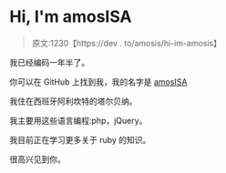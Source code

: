 # Hi, I'm amosISA

> 原文:1230【https://dev . to/amosis/hi-im-amosis】

我已经编码一年半了。

你可以在 GitHub 上找到我，我的名字是 [amosISA](https://github.com/amosISA)

我住在西班牙阿利坎特的塔尔贝纳。

我主要用这些语言编程:php，jQuery。

我目前正在学习更多关于 ruby 的知识。

很高兴见到你。